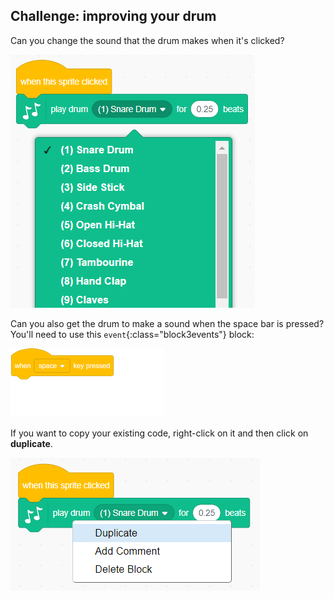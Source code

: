 ## Challenge: improving your drum

Can you change the sound that the drum makes when it's clicked?

![screenshot](images/band-drum-sound.png)

Can you also get the drum to make a sound when the space bar is pressed? You'll need to use this `event`{:class="block3events"} block:

![blocks_1545292397_394398](images/blocks_1545292397_394398.png)

If you want to copy your existing code, right-click on it and then click on **duplicate**.

![screenshot](images/band-duplicate-code.png)

